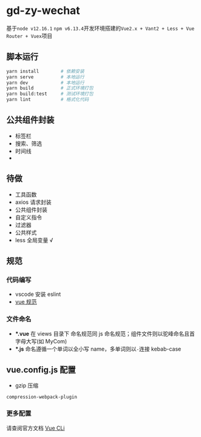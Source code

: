 <!--
 * @Description:
 * @Author: wuxxing
 * @LastEditTime: 2022-03-19 08:18:29
-->

# gd-zy-wechat

基于`node v12.16.1` `npm v6.13.4`开发环境搭建的`Vue2.x + Vant2 + Less + Vue Router + Vuex`项目

## 脚本运行

```bash
yarn install        # 依赖安装
yarn serve          # 本地运行
yarn dev            # 本地运行
yarn build          # 正式环境打包
yarn build:test     # 测试环境打包
yarn lint           # 格式化代码
```

## 公共组件封装

- 标签栏
- 搜索、筛选
- 时间线
-

## 待做

- 工具函数
- axios 请求封装
- 公共组件封装
- 自定义指令
- 过滤器
- 公共样式
- less 全局变量 √

## 规范

### 代码编写

- vscode 安装 eslint
- [vue 规范]()

### 文件命名

- **\*.vue** 在 views 目录下 命名规范同 js 命名规范；组件文件则以驼峰命名且首字母大写(如 MyCom)
- **\*.js** 命名遵循一个单词以全小写 name，多单词则以`-`连接 kebab-case

## vue.config.js 配置

- gzip 压缩

```
compression-webpack-plugin
```

### 更多配置

请查阅官方文档 [Vue CLi](https://cli.vuejs.org/config/)
